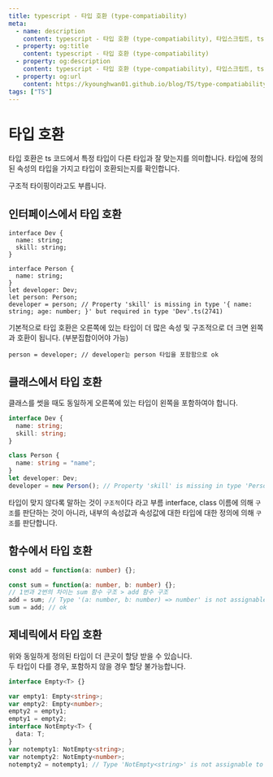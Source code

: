 ```yaml
---
title: typescript - 타입 호환 (type-compatiability)
meta:
  - name: description
    content: typescript - 타입 호환 (type-compatiability), 타입스크립트, ts
  - property: og:title
    content: typescript - 타입 호환 (type-compatiability)
  - property: og:description
    content: typescript - 타입 호환 (type-compatiability), 타입스크립트, ts
  - property: og:url
    content: https://kyounghwan01.github.io/blog/TS/type-compatiability/
tags: ["TS"]
---
```


# 타입 호환

타입 호환은 ts 코드에서 특정 타입이 다른 타입과 잘 맞는지를 의미합니다.
타입에 정의된 속성의 타입을 가지고 타입이 호환되는지를 확인합니다.

구조적 타이핑이라고도 부릅니다.

## 인터페이스에서 타입 호환

```tsx
interface Dev {
  name: string;
  skill: string;
}

interface Person {
  name: string;
}
let developer: Dev;
let person: Person;
developer = person; // Property 'skill' is missing in type '{ name: string; age: number; }' but required in type 'Dev'.ts(2741)
```

기본적으로 타입 호환은 오른쪽에 있는 타입이 더 많은 속성 및 구조적으로 더 크면 왼쪽과 호환이 됩니다. (부분집합이어야 가능)

```tsx
person = developer; // developer는 person 타입을 포함함으로 ok
```

## 클래스에서 타입 호환

클래스를 썻을 때도 동일하게 오른쪽에 있는 타입이 왼쪽을 포함하여야 합니다.

```ts
interface Dev {
  name: string;
  skill: string;
}

class Person {
  name: string = "name";
}
let developer: Dev;
developer = new Person(); // Property 'skill' is missing in type 'Person' but required in type 'Dev'.ts(2741)
```

타입이 맞지 않다록 말하는 것이 `구조적`이다 라고 부름
interface, class 이름에 의해 `구조`를 판단하는 것이 아니라, 내부의 속성값과 속성값에 대한 타입에 대한 정의에 의해 `구조`를 판단합니다.

## 함수에서 타입 호환

```ts
const add = function(a: number) {};

const sum = function(a: number, b: number) {};
// 1번과 2번의 차이는 sum 함수 구조 > add 함수 구조
add = sum; // Type '(a: number, b: number) => number' is not assignable to type '(a: number) => void'.ts(2322)
sum = add; // ok
```

## 제네릭에서 타입 호환

위와 동일하게 정의된 타입이 더 큰곳이 할당 받을 수 있습니다.<br>
두 타입이 다를 경우, 포함하지 않을 경우 할당 불가능합니다.

```ts
interface Empty<T> {}

var empty1: Empty<string>;
var empty2: Empty<number>;
empty2 = empty1;
empty1 = empty2;
interface NotEmpty<T> {
  data: T;
}
var notempty1: NotEmpty<string>;
var notempty2: NotEmpty<number>;
notempty2 = notempty1; // Type 'NotEmpty<string>' is not assignable to type 'NotEmpty<number>'. Type 'string' is not assignable to type 'number'.
```

<TagLinks />

<Disqus />

